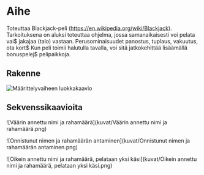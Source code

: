 Aihe
====
 Toteuttaa Blackjack-peli (https://en.wikipedia.org/wiki/Blackjack).
Tarkoituksena on aluksi toteuttaa ohjelma, jossa samanaikaisesti voi pelata vai$
jakajaa (talo) vastaan. Perusominaisuudet panostus, tuplaus, vakuutus, ota kort$
Kun peli toimii halutulla tavalla, voi sitä jatkokehittää lisäämällä bonuspelej$
pelipaikkoja.


Rakenne
-------

![Määrittelyvaiheen luokkakaavio](kuvat/luokkaavioX.png)


Sekvenssikaavioita
------------------
![Väärin annettu nimi ja rahamäärä](kuvat/Väärin annettu nimi ja rahamäärä.png)

![Onnistunut nimen ja rahamäärän antaminen](kuvat/Onnistunut nimen ja rahamäärän antaminen.png)

![Oikein annettu nimi ja rahamäärä, pelataan yksi käsi](kuvat/Oikein annettu nimi ja rahamäärä, pelataan yksi käsi.png)


